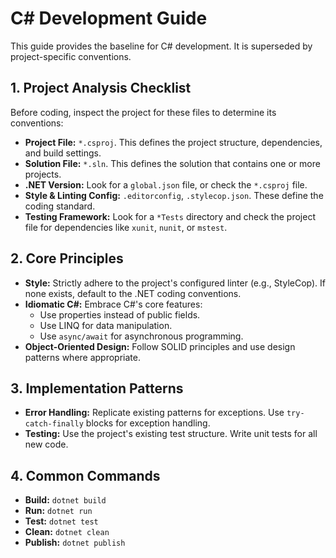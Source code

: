 # C# Development Guide

This guide provides the baseline for C# development. It is superseded by project-specific conventions.

## 1. Project Analysis Checklist

Before coding, inspect the project for these files to determine its conventions:

- **Project File:** `*.csproj`. This defines the project structure, dependencies, and build settings.
- **Solution File:** `*.sln`. This defines the solution that contains one or more projects.
- **.NET Version:** Look for a `global.json` file, or check the `*.csproj` file.
- **Style & Linting Config:** `.editorconfig`, `.stylecop.json`. These define the coding standard.
- **Testing Framework:** Look for a `*Tests` directory and check the project file for dependencies like `xunit`, `nunit`, or `mstest`.

## 2. Core Principles

- **Style:** Strictly adhere to the project's configured linter (e.g., StyleCop). If none exists, default to the .NET coding conventions.
- **Idiomatic C#:** Embrace C#'s core features:
  - Use properties instead of public fields.
  - Use LINQ for data manipulation.
  - Use `async/await` for asynchronous programming.
- **Object-Oriented Design:** Follow SOLID principles and use design patterns where appropriate.

## 3. Implementation Patterns

- **Error Handling:** Replicate existing patterns for exceptions. Use `try-catch-finally` blocks for exception handling.
- **Testing:** Use the project's existing test structure. Write unit tests for all new code.

## 4. Common Commands

- **Build:** `dotnet build`
- **Run:** `dotnet run`
- **Test:** `dotnet test`
- **Clean:** `dotnet clean`
- **Publish:** `dotnet publish`
